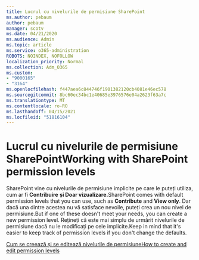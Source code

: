 ```yaml
---
title: Lucrul cu nivelurile de permisiune SharePoint
ms.author: pebaum
author: pebaum
manager: scotv
ms.date: 04/21/2020
ms.audience: Admin
ms.topic: article
ms.service: o365-administration
ROBOTS: NOINDEX, NOFOLLOW
localization_priority: Normal
ms.collection: Adm_O365
ms.custom:
- "9000165"
- "3164"
ms.openlocfilehash: f447aea6c844746f1901382120cb4081e46ec578
ms.sourcegitcommit: 8bc60ec34bc1e40685e3976576e04a2623f63a7c
ms.translationtype: MT
ms.contentlocale: ro-RO
ms.lasthandoff: 04/15/2021
ms.locfileid: "51816104"
---
```

# <a name="working-with-sharepoint-permission-levels"></a><span data-ttu-id="2e378-102">Lucrul cu nivelurile de permisiune SharePoint</span><span class="sxs-lookup"><span data-stu-id="2e378-102">Working with SharePoint permission levels</span></span>

<span data-ttu-id="2e378-103">SharePoint vine cu nivelurile de permisiune implicite pe care le puteți utiliza, cum ar fi **Contribuire** **și Doar vizualizare.**</span><span class="sxs-lookup"><span data-stu-id="2e378-103">SharePoint comes with default permission levels that you can use, such as **Contribute** and **View only**.</span></span> <span data-ttu-id="2e378-104">Dar dacă una dintre acestea nu vă satisface nevoile, puteți crea un nou nivel de permisiune.</span><span class="sxs-lookup"><span data-stu-id="2e378-104">But if one of these doesn't meet your needs, you can create a new permission level.</span></span> <span data-ttu-id="2e378-105">Rețineți că este mai simplu de urmărit nivelurile de permisiune dacă nu le modificați pe cele implicite.</span><span class="sxs-lookup"><span data-stu-id="2e378-105">Keep in mind that it's easier to keep track of permission levels if you don't change the defaults.</span></span>

[<span data-ttu-id="2e378-106">Cum se creează și se editează nivelurile de permisiune</span><span class="sxs-lookup"><span data-stu-id="2e378-106">How to create and edit permission levels</span></span>](https://docs.microsoft.com/sharepoint/how-to-create-and-edit-permission-levels)